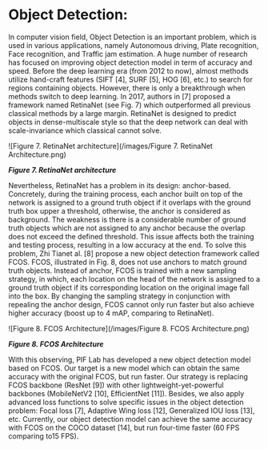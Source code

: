 # Object Detection:
In computer vision field, Object Detection is an important problem, which is used in various applications, namely Autonomous driving, Plate recognition, Face recognition, and Traffic jam estimation. A huge number of research has focused on improving object detection model in term of accuracy and speed. Before the deep learning era (from 2012 to now), almost methods utilize hand-craft features (SIFT [4], SURF [5], HOG [6], etc.) to search for regions containing objects. However, there is only a breakthrough when methods switch to deep learning. In 2017, authors in [7] proposed a framework named RetinaNet (see Fig. 7) which outperformed all previous classical methods by a large margin. RetinaNet is designed to predict objects in dense-multiscale style so that the deep network can deal with scale-invariance which classical cannot solve.

![Figure 7. RetinaNet architecture](/images/Figure 7. RetinaNet Architecture.png)

***Figure 7. RetinaNet architecture***

Nevertheless, RetinaNet has a problem in its design: anchor-based. Concretely, during the training process, each anchor built on top of the network is assigned to a ground truth object if it overlaps with the ground truth box upper a threshold, otherwise, the anchor is considered as background. The weakness is there is a considerable number of ground truth objects which are not assigned to any anchor because the overlap does not exceed the defined threshold. This issue affects both the training and testing process, resulting in a low accuracy
at the end. To solve this problem, Zhi Tianet al. [8] propose a new object detection framework called FCOS.
FCOS, illustrated in Fig. 8, does not use anchors to match ground truth objects. Instead of anchor, FCOS is
trained with a new sampling strategy, in which, each location on the head of the network is assigned to a ground truth object if its corresponding location on the original image fall into the box. By changing the sampling strategy in conjunction with repealing the anchor design, FCOS cannot only run faster but also achieve higher accuracy (boost up to 4 mAP, comparing to RetinaNet).

![Figure 8. FCOS Architecture](/images/Figure 8. FCOS Architecture.png)

***Figure 8. FCOS Architecture***

With this observing, PIF Lab has developed a new object detection model based on FCOS. Our target is a
new model which can obtain the same accuracy with the original FCOS, but run faster. Our strategy is replacing FCOS backbone (ResNet [9]) with other lightweight-yet-powerful backbones (MobileNetV2 [10], EfficientNet [11]). Besides, we also apply advanced loss functions to solve specific issues in the object detection problem: Focal loss [7], Adaptive Wing loss [12], Generalized IOU loss [13], etc. Currently, our object detection model can achieve the same accuracy with FCOS on the COCO dataset [14], but run four-time faster (60 FPS comparing to15 FPS).





